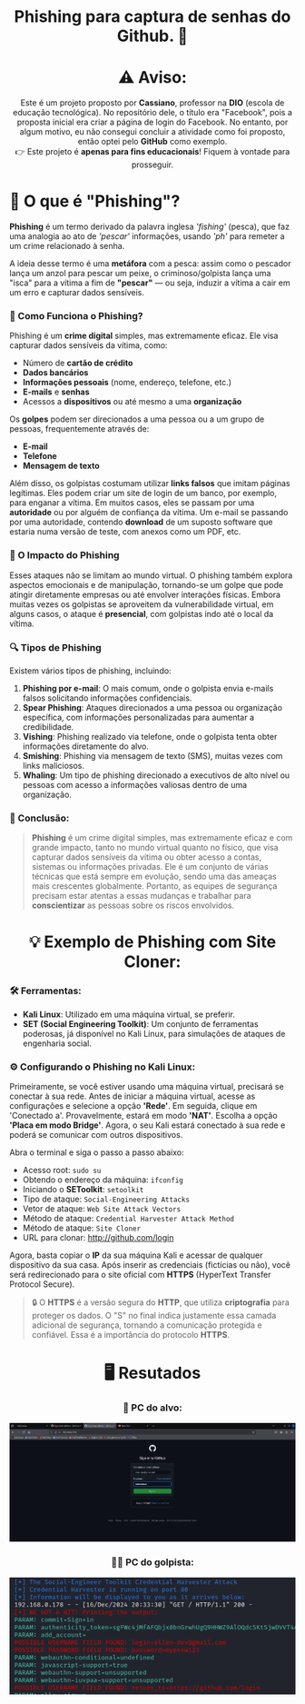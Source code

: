 <div align="center">

# Phishing para captura de senhas do Github. 🎣

# ⚠ Aviso:

Este é um projeto proposto por **Cassiano**, professor na **DIO** (escola de educação tecnológica). No repositório dele, o título era "Facebook", pois a proposta inicial era criar a página de login do Facebook. No entanto, por algum motivo, eu não consegui concluir a atividade como foi proposto, então optei pelo **GitHub** como exemplo.  
👉 Este projeto é **apenas para fins educacionais**! Fiquem à vontade para prosseguir.

</div>

# 👀 O que é "Phishing"?

**Phishing** é um termo derivado da palavra inglesa *'fishing'* (pesca), que faz uma analogia ao ato de *'pescar'* informações, usando *'ph'* para remeter a um crime relacionado à senha.

A ideia desse termo é uma **metáfora** com a pesca: assim como o pescador lança um anzol para pescar um peixe, o criminoso/golpista lança uma "isca" para a vítima a fim de **"pescar"** — ou seja, induzir a vítima a cair em um erro e capturar dados sensíveis.

### 🛑 Como Funciona o Phishing?

Phishing é um **crime digital** simples, mas extremamente eficaz. Ele visa capturar dados sensíveis da vítima, como:

- Número de **cartão de crédito**
- **Dados bancários**
- **Informações pessoais** (nome, endereço, telefone, etc.)
- **E-mails** e **senhas**
- Acessos a **dispositivos** ou até mesmo a uma **organização**

Os **golpes** podem ser direcionados a uma pessoa ou a um grupo de pessoas, frequentemente através de:

- **E-mail**
- **Telefone**
- **Mensagem de texto**

Além disso, os golpistas costumam utilizar **links falsos** que imitam páginas legítimas. Eles podem criar um site de login de um banco, por exemplo, para enganar a vítima. Em muitos casos, eles se passam por uma **autoridade** ou por alguém de confiança da vítima. Um e-mail se passando por uma autoridade, contendo **download** de um suposto software que estaria numa versão de teste, com anexos como um PDF, etc.

### 🎯 O Impacto do Phishing

Esses ataques não se limitam ao mundo virtual. O phishing também explora aspectos emocionais e de manipulação, tornando-se um golpe que pode atingir diretamente empresas ou até envolver interações físicas. Embora muitas vezes os golpistas se aproveitem da vulnerabilidade virtual, em alguns casos, o ataque é **presencial**, com golpistas indo até o local da vítima.

### 🔍 Tipos de Phishing

Existem vários tipos de phishing, incluindo:

1. **Phishing por e-mail**: O mais comum, onde o golpista envia e-mails falsos solicitando informações confidenciais.
2. **Spear Phishing**: Ataques direcionados a uma pessoa ou organização específica, com informações personalizadas para aumentar a credibilidade.
3. **Vishing**: Phishing realizado via telefone, onde o golpista tenta obter informações diretamente do alvo.
4. **Smishing**: Phishing via mensagem de texto (SMS), muitas vezes com links maliciosos.
5. **Whaling**: Um tipo de phishing direcionado a executivos de alto nível ou pessoas com acesso a informações valiosas dentro de uma organização.

### 🚨 Conclusão:

> **Phishing** é um crime digital simples, mas extremamente eficaz e com grande impacto, tanto no mundo virtual quanto no físico, que visa capturar dados sensíveis da vítima ou obter acesso a contas, sistemas ou informações privadas. Ele é um conjunto de várias técnicas que está sempre em evolução, sendo uma das ameaças mais crescentes globalmente. Portanto, as equipes de segurança precisam estar atentas a essas mudanças e trabalhar para **conscientizar** as pessoas sobre os riscos envolvidos.

<div align="center">

# 💡 Exemplo de Phishing com Site Cloner:

</div>

### 🛠 Ferramentas:

- **Kali Linux**: Utilizado em uma máquina virtual, se preferir.
- **SET (Social Engineering Toolkit)**: Um conjunto de ferramentas poderosas, já disponível no Kali Linux, para simulações de ataques de engenharia social.

### ⚙ Configurando o Phishing no Kali Linux:

Primeiramente, se você estiver usando uma máquina virtual, precisará se conectar à sua rede. Antes de iniciar a máquina virtual, acesse as configurações e selecione a opção **'Rede'**. Em seguida, clique em 'Conectado a'. Provavelmente, estará em modo **'NAT'**. Escolha a opção **'Placa em modo Bridge'**. Agora, o seu Kali estará conectado à sua rede e poderá se comunicar com outros dispositivos.

Abra o terminal e siga o passo a passo abaixo:

- Acesso root: ``` sudo su ```
- Obtendo o endereço da máquina: ``` ifconfig ```
- Iniciando o **SEToolkit**: ``` setoolkit ```
- Tipo de ataque: ``` Social-Engineering Attacks ```
- Vetor de ataque: ``` Web Site Attack Vectors ```
- Método de ataque: ``` Credential Harvester Attack Method ```
- Método de ataque: ``` Site Cloner ```
- URL para clonar: http://github.com/login

Agora, basta copiar o **IP** da sua máquina Kali e acessar de qualquer dispositivo da sua casa. Após inserir as credenciais (fictícias ou não), você será redirecionado para o site oficial com **HTTPS** (HyperText Transfer Protocol Secure).  

> 🔒 O **HTTPS** é a versão segura do **HTTP**, que utiliza **criptografia** para proteger os dados. O "S" no final indica justamente essa camada adicional de segurança, tornando a comunicação protegida e confiável. Essa é a importância do protocolo **HTTPS**.


<div align="center">

# 🖥 Resutados

### 🎯 PC do alvo:

![Alt text](./target.png "PC do alvo")


### 👨‍💻 PC do golpista:

![Alt text](./attacker.png "PC do golpista")

</div>

